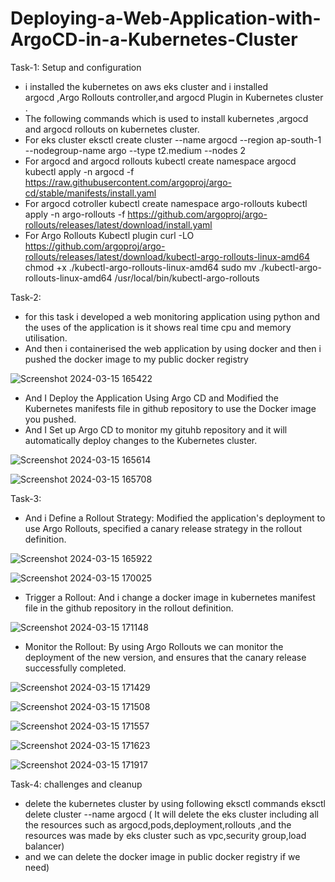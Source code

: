 # Deploying-a-Web-Application-with-ArgoCD-in-a-Kubernetes-Cluster
Task-1: Setup and configuration
 * i installed the kubernetes on aws eks cluster and i installed  
argocd ,Argo Rollouts controller,and argocd Plugin in  Kubernetes cluster .
 * The following commands which is used to install  kubernetes ,argocd and argocd rollouts on kubernetes cluster.
 * For eks cluster
eksctl create cluster --name argocd --region ap-south-1 --nodegroup-name argo --type t2.medium --nodes 2
* For argocd and argocd rollouts
   kubectl create namespace argocd
   kubectl apply -n argocd -f https://raw.githubusercontent.com/argoproj/argo-cd/stable/manifests/install.yaml
* For argocd cotroller
   kubectl create namespace argo-rollouts
   kubectl apply -n argo-rollouts -f https://github.com/argoproj/argo-rollouts/releases/latest/download/install.yaml
* For Argo Rollouts Kubectl plugin
   curl -LO https://github.com/argoproj/argo-rollouts/releases/latest/download/kubectl-argo-rollouts-linux-amd64
   chmod +x ./kubectl-argo-rollouts-linux-amd64
   sudo mv ./kubectl-argo-rollouts-linux-amd64 /usr/local/bin/kubectl-argo-rollouts



Task-2:
 * for this task i developed a web monitoring application using python and the uses of the application is it shows real time cpu and memory utilisation.
 * And then i containerised the web application by using docker and then i pushed the docker image to my public docker registry

   
![Screenshot 2024-03-15 165422](https://github.com/Balachandiran-M/Deploying-a-Web-Application-with-ArgoCD-in-a-Kubernetes-Cluster/assets/152047725/06f605d2-be6a-455a-b19e-5a648d9a6dd2)


   
 * And I Deploy the Application Using Argo CD and Modified  the Kubernetes manifests file  in github repository to use the Docker image you pushed.
 * And I Set up Argo CD to monitor my gituhb repository and it will  automatically deploy changes to the Kubernetes cluster.

![Screenshot 2024-03-15 165614](https://github.com/Balachandiran-M/Deploying-a-Web-Application-with-ArgoCD-in-a-Kubernetes-Cluster/assets/152047725/ac5fbc7b-4b63-498f-b8ca-e65c3f93314c)

![Screenshot 2024-03-15 165708](https://github.com/Balachandiran-M/Deploying-a-Web-Application-with-ArgoCD-in-a-Kubernetes-Cluster/assets/152047725/a0626221-ca8b-44c3-ba1e-5033f9d65c25)


Task-3:
 * And i Define a Rollout Strategy: Modified the application's deployment to use Argo Rollouts, specified a canary release strategy in the rollout definition.

![Screenshot 2024-03-15 165922](https://github.com/Balachandiran-M/Deploying-a-Web-Application-with-ArgoCD-in-a-Kubernetes-Cluster/assets/152047725/a12ec252-8378-471a-9553-c8ba84c2fb85)

![Screenshot 2024-03-15 170025](https://github.com/Balachandiran-M/Deploying-a-Web-Application-with-ArgoCD-in-a-Kubernetes-Cluster/assets/152047725/4524a553-de80-4f9a-b03d-3832987d4aa5)

   
 * Trigger a Rollout:  And i change a docker image in kubernetes manifest file in the github repository in the rollout definition.

![Screenshot 2024-03-15 171148](https://github.com/Balachandiran-M/Deploying-a-Web-Application-with-ArgoCD-in-a-Kubernetes-Cluster/assets/152047725/a3abdfa6-4a06-43e7-b926-28687d3f5afb)


 * Monitor the Rollout: By using  Argo Rollouts we can  monitor the deployment of the new version, and ensures that  the canary release successfully completed.

![Screenshot 2024-03-15 171429](https://github.com/Balachandiran-M/Deploying-a-Web-Application-with-ArgoCD-in-a-Kubernetes-Cluster/assets/152047725/a5458b36-6a30-4c10-a2f3-bd62711efe24)

![Screenshot 2024-03-15 171508](https://github.com/Balachandiran-M/Deploying-a-Web-Application-with-ArgoCD-in-a-Kubernetes-Cluster/assets/152047725/b912ebc0-dc0d-4156-9ee0-587d92617aa6)

![Screenshot 2024-03-15 171557](https://github.com/Balachandiran-M/Deploying-a-Web-Application-with-ArgoCD-in-a-Kubernetes-Cluster/assets/152047725/c1bdaa66-7c01-48c6-9470-6859e883a38e)

![Screenshot 2024-03-15 171623](https://github.com/Balachandiran-M/Deploying-a-Web-Application-with-ArgoCD-in-a-Kubernetes-Cluster/assets/152047725/7120b859-7a06-4ab7-a5a2-7accf8c675bf)

![Screenshot 2024-03-15 171917](https://github.com/Balachandiran-M/Deploying-a-Web-Application-with-ArgoCD-in-a-Kubernetes-Cluster/assets/152047725/97a548cc-bc54-4b9c-a581-152c903ccffb)

 
Task-4: 
challenges and cleanup
* delete the kubernetes cluster by using following eksctl commands
  eksctl delete cluster --name argocd ( It will delete the eks cluster including all the resources such as argocd,pods,deployment,rollouts ,and the resources was made by eks cluster such as vpc,security group,load balancer)
* and we can delete the docker image in public docker registry if we need)
